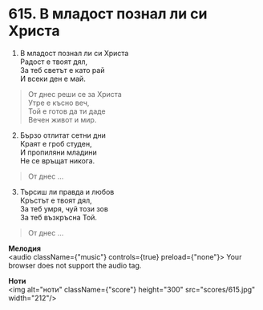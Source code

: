 # 615. В младост познал ли си Христа

1. В младост познал ли си Христа  
Радост е твоят дял,  
За теб светът е като рай  
И всеки ден е май.  

> От днес реши се за Христа  
> Утре е късно веч,  
> Той е готов да ти даде  
> Вечен живот и мир.  

2. Бързо отлитат сетни дни  
Краят е гроб студен,  
И пропиляни младини  
Не се връщат никога.  

> От днес ...  

3. Търсиш ли правда и любов  
Кръстът е твоят дял,  
За теб умря, чуй този зов  
За теб възкръсна Той.  

> От днес ...

**Мелодия**  
<audio className={"music"} controls={true} preload={"none"}>
    <source src="mp3/615.mp3" type="audio/mpeg"/>
    Your browser does not support the audio tag.
</audio>

**Ноти**  
<img alt="ноти" className={"score"} height="300" src="scores/615.jpg" width="212"/>

